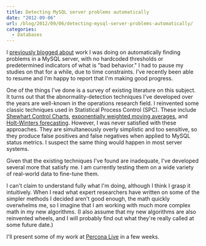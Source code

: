 ```yaml
---
title: Detecting MySQL server problems automatically
date: "2012-09-06"
url: /blog/2012/09/06/detecting-mysql-server-problems-automatically/
categories:
  - Databases
---
```

I [previously blogged about](/blog/2011/12/06/an-opportunity-to-participate-in-mysql-research/ "An opportunity to participate in MySQL research") work I was doing on automatically finding problems in a MySQL server, with no hardcoded thresholds or predetermined indicators of what is "bad behavior." I had to pause my studies on that for a while, due to time constraints. I've recently been able to resume and I'm happy to report that I'm making good progress.

One of the things I've done is a survey of existing literature on this subject. It turns out that the abnormality-detection techniques I've developed over the years are well-known in the operations research field. I reinvented some classic techniques used in Statistical Process Control (SPC). These include [Shewhart Control Charts](http://en.wikipedia.org/wiki/Control_chart), [exponentially weighted moving averages](http://en.wikipedia.org/wiki/Exponential_smoothing), and [Holt-Winters forecasting](http://www.sciencedirect.com/science/article/pii/S0169207003001134). However, I was never satisfied with these approaches. They are simultaneously overly simplistic and too sensitive, so they produce false positives and false negatives when applied to MySQL status metrics. I suspect the same thing would happen in most server systems.

Given that the existing techniques I've found are inadequate, I've developed several more that satisfy me. I am currently testing them on a wide variety of real-world data to fine-tune them.

I can't claim to understand fully what I'm doing, although I think I grasp it intuitively. When I read what expert researchers have written on some of the simpler methods I decided aren't good enough, the math quickly overwhelms me, so I imagine that I am working with much more complex math in my new algorithms. (I also assume that my new algorithms are also reinvented wheels, and I will probably find out what they're really called at some future date.)

I'll present some of my work at [Percona Live](http://www.percona.com/live/nyc-2012/sessions/automated-mysql-fault-detection) in a few weeks.


